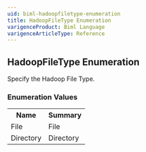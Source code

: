 ```yaml
---
uid: biml-hadoopfiletype-enumeration
title: HadoopFileType Enumeration
varigenceProduct: Biml Language
varigenceArticleType: Reference
---
```


## HadoopFileType Enumeration<div class="LanguageSummary"><div class ="SummaryItem">Specify the Hadoop File Type.</div></div><div class="EnumValueGroup">### Enumeration Values<table id="EnumValue" class="MemberList"><tbody><tr><th class="MemberNameColumnHeader">Name</th><th class="MemberSummaryColumnHeader">Summary</th></tr><tr class="cd0"><td class="MemberName">File</td><td class="MemberSummary"><div class ="SummaryItem">File</div> </td></tr><tr class="cd1"><td class="MemberName">Directory</td><td class="MemberSummary"><div class ="SummaryItem">Directory</div> </td></tr></tbody></table></div>